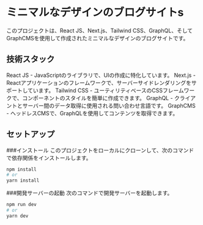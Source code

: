# ミニマルなデザインのブログサイトs
このプロジェクトは、React JS、Next.js、Tailwind CSS、GraphQL、そしてGraphCMSを使用して作成されたミニマルなデザインのブログサイトです。

## 技術スタック
React JS - JavaScriptのライブラリで、UIの作成に特化しています。
Next.js - Reactアプリケーションのフレームワークで、サーバーサイドレンダリングをサポートしています。
Tailwind CSS - ユーティリティベースのCSSフレームワークで、コンポーネントのスタイルを簡単に作成できます。
GraphQL - クライアントとサーバー間のデータ取得に使用される問い合わせ言語です。
GraphCMS - ヘッドレスCMSで、GraphQLを使用してコンテンツを取得できます。

## セットアップ
###インストール
このプロジェクトをローカルにクローンして、次のコマンドで依存関係をインストールします。

```bash
npm install
# or
yarn install
```

###開発サーバーの起動
次のコマンドで開発サーバーを起動します。

```bash
npm run dev
# or
yarn dev
```